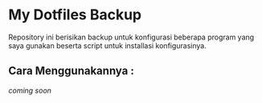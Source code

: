 # My Dotfiles Backup 
Repository ini berisikan backup untuk konfigurasi beberapa program yang saya gunakan beserta script untuk installasi konfigurasinya.


## Cara Menggunakannya : 
*coming soon*

